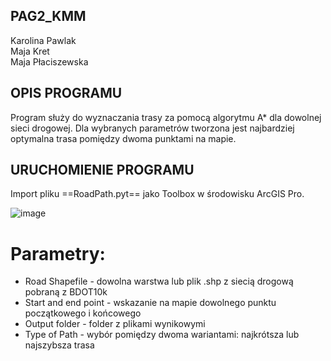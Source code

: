 ## PAG2_KMM

Karolina Pawlak \
Maja Kret \
Maja Płaciszewska 

## OPIS PROGRAMU 
Program służy do wyznaczania trasy za pomocą algorytmu A* dla dowolnej sieci drogowej. Dla wybranych parametrów tworzona jest najbardziej optymalna trasa pomiędzy dwoma punktami na mapie. 

## URUCHOMIENIE PROGRAMU
Import pliku ==RoadPath.pyt== jako Toolbox w środowisku ArcGIS Pro.

![image](https://github.com/user-attachments/assets/2a275b25-e032-4c55-8b8b-a0a2cc47b2a8)

# Parametry:
- Road Shapefile - dowolna warstwa lub plik .shp z siecią drogową pobraną z BDOT10k
- Start and end point - wskazanie na mapie dowolnego punktu początkowego i końcowego
- Output folder - folder z plikami wynikowymi
- Type of Path - wybór pomiędzy dwoma wariantami: najkrótsza lub najszybsza trasa
  
